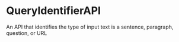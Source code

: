 # QueryIdentifierAPI
An API that identifies the type of input text is a sentence, paragraph, question, or URL
